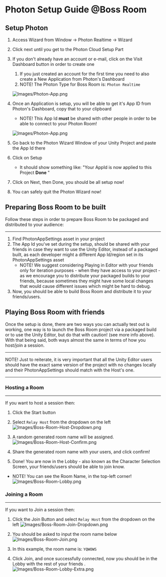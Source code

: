 # Photon Setup Guide @Boss Room

## Setup Photon

1. Access Wizard from Window → Photon Realtime → Wizard
2. Click next until you get to the Photon Cloud Setup Part
3. If you don't already have an account or e-mail, click on the Visit Dashboard button in order to create one	
    1.  If you just created an account  for the first time you need to also create a New Application from Photon's Dashboard
    2. NOTE! The Photon Type for Boss Room is: `Photon Realtime`
       
   ![Images/Photon-App.png](Images/Photon-App.png)

4. Once an Application is setup, you will be able to get it's App ID from Photon's Dashboard, copy that to your clipboard
    - NOTE! This App Id **must** be shared with other people in order to be able to connect to your Photon Room!

   ![Images/Photon-App.png](Images/Photon-Dashboard.png)

5. Go back to the Photon Wizard Window of your Unity Project and paste the App Id there
6. Click on Setup
    - It should show something like: "Your AppId is now applied to this Project **Done** "
7. Click on Next, then Done, you should be all setup now!
8. You can safely quit the Photon Wizard now!

## Preparing Boss Room to be built

Follow these steps in order to prepare Boss Room to be packaged and distributed to your audience:

---

1. Find PhotonAppSettings asset in your project
2. The App Id you've set during the setup, should be shared with your friends in case they want to use the Unity Editor, instead of a packaged built, as each developer might a different App Id/region set in its PhotonAppSettings asset
    - NOTE! We suggest considering Playing in Editor with your friends only for iteration purposes - when they have access to your project - as we encourage you to distribute your packaged builds to your friends, because sometimes they might have some local changes that would cause different issues which might be hard to debug.
3. Now, you should be able to build Boss Room and distribute it to your friends/users.

## Playing Boss Room with friends

Once the setup is done, there are two ways you can actually test out is working, one way is to launch the Boss Room project via a packaged build or to use the Unity Editor, but do that with caution! (see more info above). With that being said, both ways almost the same in terms of how you host/join a session.

---

NOTE! Just to reiterate, it is very important that all the Unity Editor users should have the exact same version of the project with no changes locally and their PhotonAppSettings should match with the Host's one.

---

### Hosting a Room

---
If you want to host a session then:


1. Click the Start button
2. Select `Relay Host` from the dropdown on the left
   ![Images/Boss-Room-Host-Dropdown.png](Images/Boss-Room-Host-Dropdown.png)
   
3. A random generated room name will be assigned.
   ![Images/Boss-Room-Host-Confirm.png](Images/Boss-Room-Host-Confirm.png)
   
4. Share the generated room name with your users, and click confirm!
   
5. Done! You are now in the Lobby - also known as the Character Selection Screen, your friends/users should be able to join know.
   
- NOTE! You can see the Room Name, in the top-left corner!
  ![Images/Boss-Room-Lobby.png](Images/Boss-Room-Lobby.png)

### Joining a Room

---

If you want to Join a session then:
1. Click the Join Button and select `Relay Host` from the dropdown on the left
   ![Images/Boss-Room-Join-Dropdown.png](Images/Boss-Room-Join-Dropdown.png)
2. You should be asked to input the room name below
   ![Images/Boss-Room-Join.png](Images/Boss-Room-Join.png)

3. In this example, the room name is: `YQWOWS`

4. Click Join, and once successfully connected, now you should be in the Lobby with the rest of your friends .
   ![Images/Boss-Room-Lobby-Extra.png](Images/Boss-Room-Lobby-Extra.png)
   